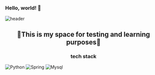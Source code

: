 ### Hello, world! 👋
![header](https://capsule-render.vercel.app/api?type=waving&height=180&text=mocha-Bread&fontAlign=75)

<h2 align="center">🌟This is my space for testing and learning purposes🌟</h2>

<h3 align="center">tech stack</h3>


  <img src="https://img.shields.io/badge/-Python-3776AB?style=flat&logo=Python&logoColor=white" alt="Python">
  <img src="https://img.shields.io/badge/-Spring-6DB33F?style=flat&logo=Spring&logoColor=white" alt="Spring">
  <img src="https://img.shields.io/badge/-Mysql-4479A1?style=flat&logo=Mysql&logoColor=white" alt="Mysql">



